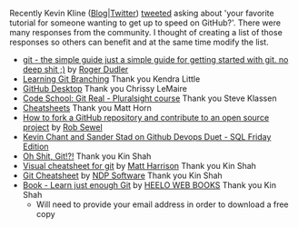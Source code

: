 Recently Kevin Kline ([Blog](https://kevinekline.com/)|[Twitter](https://twitter.com/kekline)) [tweeted](https://twitter.com/kekline/status/1370094638057586696) asking about 'your favorite tutorial for someone wanting to get up to speed on GitHub?'.
There were many responses from the community. I thought of creating a list of those responses so others can benefit and at the same time modify the list.

* [git - the simple guide just a simple guide for getting started with git. no deep shit ;)](http://rogerdudler.github.io/git-guide/) by [Roger Dudler](https://twitter.com/rogerdudler)
* [Learning Git Branching](https://learngitbranching.js.org/) Thank you Kendra Little
* [GitHub Desktop](https://desktop.github.com/) Thank you Chrissy LeMaire
* [Code School: Git Real - Pluralsight course](https://www.pluralsight.com/courses/code-school-git-real) Thank you Steve Klassen
* [Cheatsheets](https://tweetdeck.twitter.com/) Thank you Matt Horn
* [How to fork a GitHub repository and contribute to an open source project](https://blog.robsewell.com/blog/source%20control/jupyter%20notebooks/azure%20data%20studio/dbatools/dbachecks/how-to-fork-a-github-repository-and-contribute-to-an-open-source-project/) by [Rob Sewel](https://sqldbawithabeard.com/)
* [Kevin Chant and Sander Stad on Github Devops Duet - SQL Friday Edition](https://www.youtube.com/watch?app=desktop&v=FIE7051qaqE)
* [Oh Shit, Git!?!](https://ohshitgit.com/) Thank you Kin Shah
* [Visual cheatsheet for git](https://github.com/mattharrison/Git-Supervisual-Cheatsheet) by [Matt Harrison](https://github.com/mattharrison) Thank you Kin Shah
* [Git Cheatsheet](https://ndpsoftware.com/git-cheatsheet.html#loc=stash;) by [NDP Software](https://ndpsoftware.com/) Thank you Kin Shah
* [Book - Learn just enough Git](https://hellowebbooks.com/learn-git/) by [HEELO WEB BOOKS](https://hellowebbooks.com/) Thank you Kin Shah 
    - Will need to provide your email address in order to download a free copy
